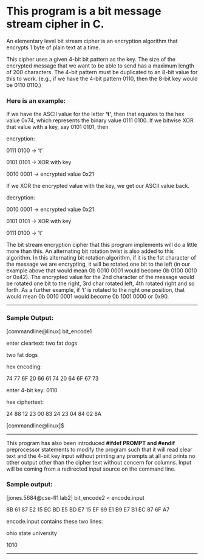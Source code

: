 # This program is a bit message stream cipher in C.

An elementary level bit stream cipher is an encryption algorithm that encrypts 1 byte of plain text at a time. 

This cipher uses a given 4-bit bit pattern as the key. The size of the encrypted message that we want to be able to send has a maximum length of 200 characters. The 4-bit pattern must be duplicated to an 8-bit value for this to work. (e.g., if we have the 4-bit pattern 0110, then the 8-bit key would be 0110 0110.)

### **Here is an example:**

If we have the ASCII value for the letter **‘t’**, then that equates to the hex value 0x74, which represents the binary value 0111 0100. If we bitwise XOR that value with a key, say 0101 0101, then 

encryption:

0111 0100 -> ‘t’ 

0101 0101 -> XOR with key  

0010 0001 -> encrypted value 0x21 

If we XOR the encrypted value with the key, we get our ASCII value back. 

decryption:

0010 0001 -> encrypted value 0x21 

0101 0101 -> XOR with key  

0111 0100 -> ‘t’

The bit stream encryption cipher that this program implements will do a little more than this. An alternating bit rotation twist is also added to this algorithm. In this alternating bit rotation algorithm, if it is the 1st character of the message we are encrypting, it will be rotated one bit to the left (in our example above that would mean 0b 0010 0001 would become 0b 0100 0010 or 0x42). The encrypted value for the 2nd character of the message would be rotated one bit to the right, 3rd char rotated left, 4th rotated right and so forth. As a further example, if ‘t’ is rotated to the right one position, that would mean 0b 0010 0001 would become 0b 1001 0000 or 0x90. 

---

### Sample Output: 

[commandline@linux] bit_encode1

enter cleartext: two fat dogs

two fat dogs 

hex encoding: 

 74 77 6F 20 66 61 74 20 64 6F 
 67 73 

enter 4-bit key: 0110

hex ciphertext: 

 24 88 12 23 00 83 24 23 04 84 
 02 8A 

[commandline@linux]$ 

---

This program has also been introduced **#ifdef PROMPT and #endif** preprocessor statements to modify the program such that it will read clear text and the 4-bit key input without printing any prompts at all and prints no other output other than the cipher text without concern for columns. Input will 
be coming from a redirected input source on the command line.

### Sample output: 
[jones.5684@cse-fl1 lab2] bit_encode2 < encode.input

8B 61 87 E2 15 EC BD E5 BD E7 15 EF 89 E1 B9 E7 B1 EC 87 6F A7 

encode.input contains these two lines:

 ohio state university 

 1010

---